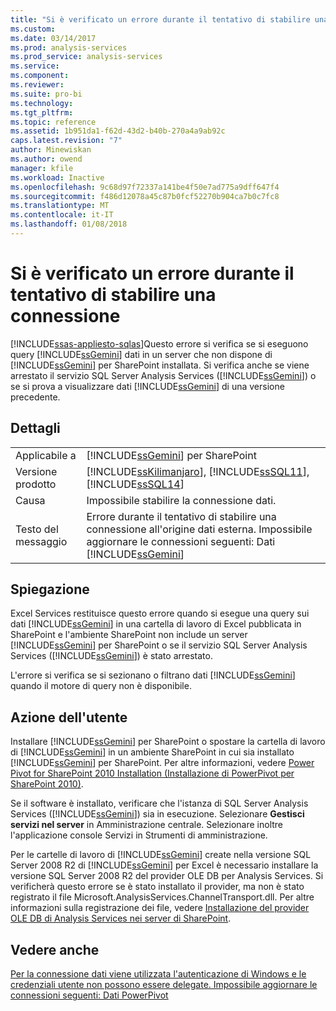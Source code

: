 ```yaml
---
title: "Si è verificato un errore durante il tentativo di stabilire una connessione | Documenti Microsoft"
ms.custom: 
ms.date: 03/14/2017
ms.prod: analysis-services
ms.prod_service: analysis-services
ms.service: 
ms.component: 
ms.reviewer: 
ms.suite: pro-bi
ms.technology: 
ms.tgt_pltfrm: 
ms.topic: reference
ms.assetid: 1b951da1-f62d-43d2-b40b-270a4a9ab92c
caps.latest.revision: "7"
author: Minewiskan
ms.author: owend
manager: kfile
ms.workload: Inactive
ms.openlocfilehash: 9c68d97f72337a141be4f50e7ad775a9dff647f4
ms.sourcegitcommit: f486d12078a45c87b0fcf52270b904ca7b0c7fc8
ms.translationtype: MT
ms.contentlocale: it-IT
ms.lasthandoff: 01/08/2018
---
```

# <a name="an-error-occurred-during-an-attempt-to-establish-a-connection"></a>Si è verificato un errore durante il tentativo di stabilire una connessione
[!INCLUDE[ssas-appliesto-sqlas](../../includes/ssas-appliesto-sqlas.md)]Questo errore si verifica se si eseguono query [!INCLUDE[ssGemini](../../includes/ssgemini-md.md)] dati in un server che non dispone di [!INCLUDE[ssGemini](../../includes/ssgemini-md.md)] per SharePoint installata. Si verifica anche se viene arrestato il servizio SQL Server Analysis Services ([!INCLUDE[ssGemini](../../includes/ssgemini-md.md)]) o se si prova a visualizzare dati [!INCLUDE[ssGemini](../../includes/ssgemini-md.md)] di una versione precedente.  
  
## <a name="details"></a>Dettagli  
  
|||  
|-|-|  
|Applicabile a|[!INCLUDE[ssGemini](../../includes/ssgemini-md.md)] per SharePoint|  
|Versione prodotto|[!INCLUDE[ssKilimanjaro](../../includes/sskilimanjaro-md.md)], [!INCLUDE[ssSQL11](../../includes/sssql11-md.md)], [!INCLUDE[ssSQL14](../../includes/sssql14-md.md)]|  
|Causa|Impossibile stabilire la connessione dati.|  
|Testo del messaggio|Errore durante il tentativo di stabilire una connessione all'origine dati esterna. Impossibile aggiornare le connessioni seguenti: Dati [!INCLUDE[ssGemini](../../includes/ssgemini-md.md)]|  
  
## <a name="explanation"></a>Spiegazione  
 Excel Services restituisce questo errore quando si esegue una query sui dati [!INCLUDE[ssGemini](../../includes/ssgemini-md.md)] in una cartella di lavoro di Excel pubblicata in SharePoint e l'ambiente SharePoint non include un server [!INCLUDE[ssGemini](../../includes/ssgemini-md.md)] per SharePoint o se il servizio SQL Server Analysis Services ([!INCLUDE[ssGemini](../../includes/ssgemini-md.md)]) è stato arrestato.  
  
 L'errore si verifica se si sezionano o filtrano dati [!INCLUDE[ssGemini](../../includes/ssgemini-md.md)] quando il motore di query non è disponibile.  
  
## <a name="user-action"></a>Azione dell'utente  
 Installare [!INCLUDE[ssGemini](../../includes/ssgemini-md.md)] per SharePoint o spostare la cartella di lavoro di [!INCLUDE[ssGemini](../../includes/ssgemini-md.md)] in un ambiente SharePoint in cui sia installato [!INCLUDE[ssGemini](../../includes/ssgemini-md.md)] per SharePoint. Per altre informazioni, vedere [Power Pivot for SharePoint 2010 Installation (Installazione di PowerPivot per SharePoint 2010)](http://msdn.microsoft.com/en-us/8d47dde7-c941-4280-a934-e2fe3f9a938f).  
  
 Se il software è installato, verificare che l'istanza di SQL Server Analysis Services ([!INCLUDE[ssGemini](../../includes/ssgemini-md.md)]) sia in esecuzione. Selezionare **Gestisci servizi nel server** in Amministrazione centrale. Selezionare inoltre l'applicazione console Servizi in Strumenti di amministrazione.  
  
 Per le cartelle di lavoro di [!INCLUDE[ssGemini](../../includes/ssgemini-md.md)] create nella versione SQL Server 2008 R2 di [!INCLUDE[ssGemini](../../includes/ssgemini-md.md)] per Excel è necessario installare la versione SQL Server 2008 R2 del provider OLE DB per Analysis Services. Si verificherà questo errore se è stato installato il provider, ma non è stato registrato il file Microsoft.AnalysisServices.ChannelTransport.dll. Per altre informazioni sulla registrazione dei file, vedere [Installazione del provider OLE DB di Analysis Services nei server di SharePoint](http://msdn.microsoft.com/en-us/2c62daf9-1f2d-4508-a497-af62360ee859).  
  
## <a name="see-also"></a>Vedere anche  
 [Per la connessione dati viene utilizzata l'autenticazione di Windows e le credenziali utente non possono essere delegate. Impossibile aggiornare le connessioni seguenti: Dati PowerPivot](../../analysis-services/power-pivot-sharepoint/the-data-connection-user-could-not-be-delegated.md)  
  
  

